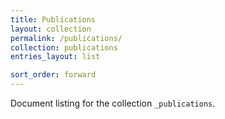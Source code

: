 ```yaml
---
title: Publications
layout: collection
permalink: /publications/
collection: publications
entries_layout: list

sort_order: forward
---
```



Document listing for the collection `_publications`.
